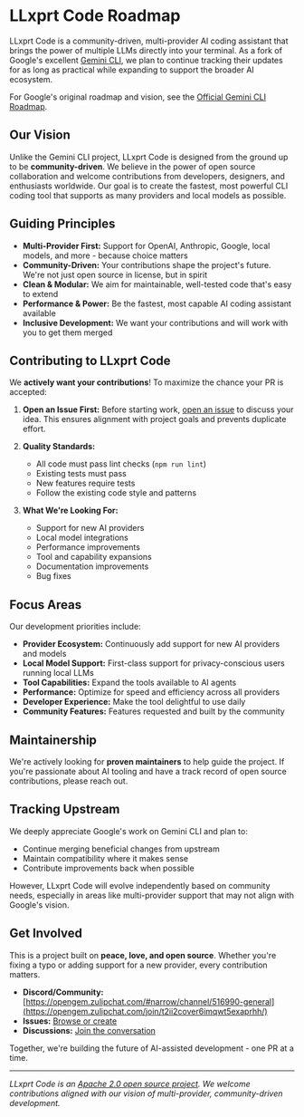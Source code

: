 # LLxprt Code Roadmap

LLxprt Code is a community-driven, multi-provider AI coding assistant that brings the power of multiple LLMs directly into your terminal. As a fork of Google's excellent [Gemini CLI](https://github.com/google-gemini/gemini-cli), we plan to continue tracking their updates for as long as practical while expanding to support the broader AI ecosystem.

For Google's original roadmap and vision, see the [Official Gemini CLI Roadmap](https://github.com/orgs/google-gemini/projects/11/).

## Our Vision

Unlike the Gemini CLI project, LLxprt Code is designed from the ground up to be **community-driven**. We believe in the power of open source collaboration and welcome contributions from developers, designers, and enthusiasts worldwide. Our goal is to create the fastest, most powerful CLI coding tool that supports as many providers and local models as possible.

## Guiding Principles

- **Multi-Provider First:** Support for OpenAI, Anthropic, Google, local models, and more - because choice matters
- **Community-Driven:** Your contributions shape the project's future. We're not just open source in license, but in spirit
- **Clean & Modular:** We aim for maintainable, well-tested code that's easy to extend
- **Performance & Power:** Be the fastest, most capable AI coding assistant available
- **Inclusive Development:** We want your contributions and will work with you to get them merged

## Contributing to LLxprt Code

We **actively want your contributions**! To maximize the chance your PR is accepted:

1. **Open an Issue First:** Before starting work, [open an issue](https://github.com/acoliver/llxprt-code/issues/new) to discuss your idea. This ensures alignment with project goals and prevents duplicate effort.

2. **Quality Standards:**
   - All code must pass lint checks (`npm run lint`)
   - Existing tests must pass
   - New features require tests
   - Follow the existing code style and patterns

3. **What We're Looking For:**
   - Support for new AI providers
   - Local model integrations
   - Performance improvements
   - Tool and capability expansions
   - Documentation improvements
   - Bug fixes

## Focus Areas

Our development priorities include:

- **Provider Ecosystem:** Continuously add support for new AI providers and models
- **Local Model Support:** First-class support for privacy-conscious users running local LLMs
- **Tool Capabilities:** Expand the tools available to AI agents
- **Performance:** Optimize for speed and efficiency across all providers
- **Developer Experience:** Make the tool delightful to use daily
- **Community Features:** Features requested and built by the community

## Maintainership

We're actively looking for **proven maintainers** to help guide the project. If you're passionate about AI tooling and have a track record of open source contributions, please reach out.

## Tracking Upstream

We deeply appreciate Google's work on Gemini CLI and plan to:

- Continue merging beneficial changes from upstream
- Maintain compatibility where it makes sense
- Contribute improvements back when possible

However, LLxprt Code will evolve independently based on community needs, especially in areas like multi-provider support that may not align with Google's vision.

## Get Involved

This is a project built on **peace, love, and open source**. Whether you're fixing a typo or adding support for a new provider, every contribution matters.

- **Discord/Community:** [https://opengem.zulipchat.com/#narrow/channel/516990-general](https://opengem.zulipchat.com/join/t2ii2cover6imqwt5exaprhh/)
- **Issues:** [Browse or create](https://github.com/acoliver/llxprt-code/issues)
- **Discussions:** [Join the conversation](https://github.com/acoliver/llxprt-code/discussions)

Together, we're building the future of AI-assisted development - one PR at a time.

---

_LLxprt Code is an [Apache 2.0 open source project](https://github.com/acoliver/llxprt-code?tab=Apache-2.0-1-ov-file#readme). We welcome contributions aligned with our vision of multi-provider, community-driven development._
